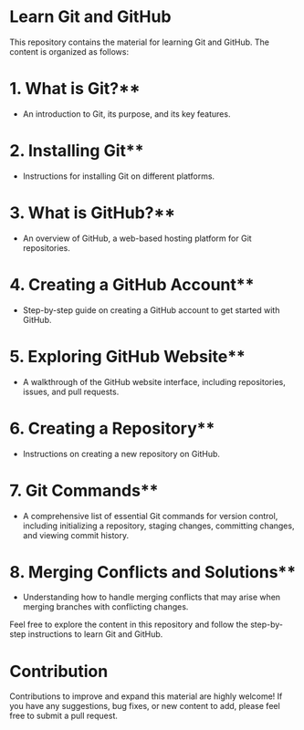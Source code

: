 # Learn Git and GitHub

This repository contains the material for learning Git and GitHub. The content is organized as follows:

# 1. What is Git?**
   - An introduction to Git, its purpose, and its key features.  
# 2. Installing Git**
   - Instructions for installing Git on different platforms.  
# 3. What is GitHub?**
   - An overview of GitHub, a web-based hosting platform for Git repositories.  
# 4. Creating a GitHub Account**
   - Step-by-step guide on creating a GitHub account to get started with GitHub.  
# 5. Exploring GitHub Website**
   - A walkthrough of the GitHub website interface, including repositories, issues, and pull requests.  
# 6. Creating a Repository**
   - Instructions on creating a new repository on GitHub.  
# 7. Git Commands**
   - A comprehensive list of essential Git commands for version control, including initializing a repository, staging changes, committing changes, and viewing commit history.  
# 8. Merging Conflicts and Solutions**
   - Understanding how to handle merging conflicts that may arise when merging branches with conflicting changes.

Feel free to explore the content in this repository and follow the step-by-step instructions to learn Git and GitHub.

# Contribution
Contributions to improve and expand this material are highly welcome! If you have any suggestions, bug fixes, or new content to add, please feel free to submit a pull request.
